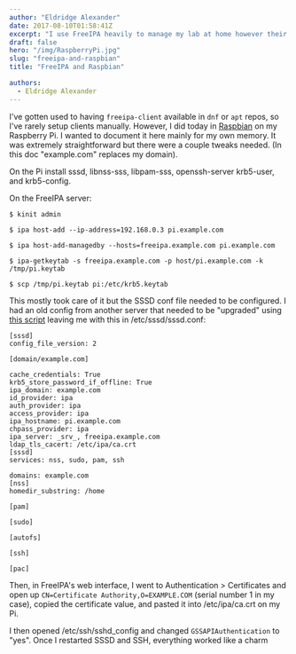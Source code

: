 ```yaml
---
author: "Eldridge Alexander"
date: 2017-08-10T01:58:41Z
excerpt: "I use FreeIPA heavily to manage my lab at home however their client wasn't available on Raspbian, so I documented the stpes it took to get it working on my Pi."
draft: false
hero: "/img/RaspberryPi.jpg"
slug: "freeipa-and-raspbian"
title: "FreeIPA and Raspbian"

authors:
  - Eldridge Alexander
---
```


I've gotten used to having `freeipa-client` available in `dnf` or `apt` repos, so I've rarely setup clients manually. However, I did today in [Raspbian](https://www.raspberrypi.org/downloads/raspbian/) on my Raspberry Pi. I wanted to document it here mainly for my own memory. It was extremely straightforward but there were a couple tweaks needed. (In this doc "example.com" replaces my domain).

On the Pi install sssd, libnss-sss, libpam-sss, openssh-server krb5-user, and krb5-config.

On the FreeIPA server:

```
$ kinit admin

$ ipa host-add --ip-address=192.168.0.3 pi.example.com

$ ipa host-add-managedby --hosts=freeipa.example.com pi.example.com

$ ipa-getkeytab -s freeipa.example.com -p host/pi.example.com -k /tmp/pi.keytab

$ scp /tmp/pi.keytab pi:/etc/krb5.keytab
```

This mostly took care of it but the SSSD conf file needed to be configured. I had an old config from another server that needed to be "upgraded" using [this script](https://github.com/npmccallum/sssd/blob/master/src/config/SSSDConfig/sssd_upgrade_config.py) leaving me with this in /etc/sssd/sssd.conf:

```
[sssd]
config_file_version: 2

[domain/example.com]

cache_credentials: True
krb5_store_password_if_offline: True
ipa_domain: example.com
id_provider: ipa
auth_provider: ipa
access_provider: ipa
ipa_hostname: pi.example.com
chpass_provider: ipa
ipa_server: _srv_, freeipa.example.com
ldap_tls_cacert: /etc/ipa/ca.crt
[sssd]
services: nss, sudo, pam, ssh

domains: example.com
[nss]
homedir_substring: /home

[pam]

[sudo]

[autofs]

[ssh]

[pac]
```

Then, in FreeIPA's web interface, I went to Authentication > Certificates and open up `CN=Certificate Authority,O=EXAMPLE.COM` (serial number 1 in my case), copied the certificate value, and pasted it into /etc/ipa/ca.crt on my Pi.

I then opened /etc/ssh/sshd_config and changed `GSSAPIAuthentication` to "yes". Once I restarted SSSD and SSH, everything worked like a charm


